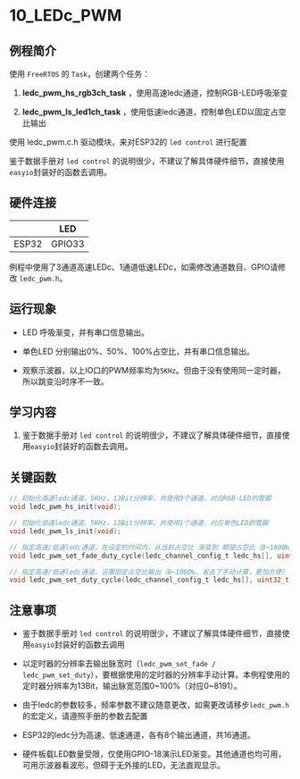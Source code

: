 # 10_LEDc_PWM

## 例程简介

使用 `FreeRTOS` 的 `Task`，创建两个任务：

1. **ledc_pwm_hs_rgb3ch_task** ，使用高速ledc通道，控制RGB-LED呼吸渐变

2. **ledc_pwm_ls_led1ch_task** ，使用低速ledc通道，控制单色LED以固定占空比输出

使用 ledc_pwm.c.h 驱动模块，来对ESP32的 `led control` 进行配置

鉴于数据手册对 `led control` 的说明很少，不建议了解具体硬件细节，直接使用`easyio`封装好的函数去调用。


## 硬件连接

|        | LED    |
| ------ | ------ |
| ESP32  | GPIO33 |

例程中使用了3通道高速LEDc、1通道低速LEDc，如需修改通道数目、GPIO请修改 `ledc_pwm.h`。

## 运行现象

* LED 呼吸渐变，并有串口信息输出。

* 单色LED 分别输出0%、50%、100%占空比，并有串口信息输出。

* 观察示波器，以上IO口的PWM频率均为`5KHz`。但由于没有使用同一定时器，所以跳变沿时序不一致。


## 学习内容

1. 鉴于数据手册对 `led control` 的说明很少，不建议了解具体硬件细节，直接使用`easyio`封装好的函数去调用。


## 关键函数

```c
// 初始化高速ledc通道，5KHz，13Bit分辨率，共使用3个通道，对应RGB-LED的管脚
void ledc_pwm_hs_init(void);

// 初始化低速ledc通道，5KHz，13Bit分辨率，共使用1个通道，对应单色LED的管脚
void ledc_pwm_ls_init(void);

// 指定高速/低速ledc通道，在设定的时间内，从当前占空比 渐变到 期望占空比（0~1000‰，省去了手动计算，更加方便）
void ledc_pwm_set_fade_duty_cycle(ledc_channel_config_t ledc_hs[], uint32_t ch, uint32_t duty_cycle, uint32_t time);

// 指定高速/低速ledc通道，设置固定占空比输出（0~1000‰，省去了手动计算，更加方便）
void ledc_pwm_set_duty_cycle(ledc_channel_config_t ledc_hs[], uint32_t ch, uint32_t duty_cycle);
```


## 注意事项

- 鉴于数据手册对 `led control` 的说明很少，不建议了解具体硬件细节，直接使用`easyio`封装好的函数去调用

- 以定时器的分辨率去输出脉宽时（`ledc_pwm_set_fade / ledc_pwm_set_duty`），要根据使用的定时器的分辨率手动计算。本例程使用的定时器分辨率为13Bit，输出脉宽范围0~100%（对应0~8191）。

- 由于ledc的参数较多，频率参数不建议随意更改，如需更改请移步`ledc_pwm.h`的宏定义，请遵照手册的参数去配置

- ESP32的ledc分为高速、低速通道，各有8个输出通道，共16通道。

- 硬件板载LED数量受限，仅使用GPIO-18演示LED渐变。其他通道也均可用，可用示波器看波形，但碍于无外接的LED，无法直观显示。

